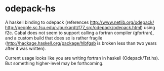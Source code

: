 # odepack-hs
A haskell binding to odepack (references http://www.netlib.org/odepack/
http://people.sc.fsu.edu/~jburkardt/f77_src/odepack/odepack.html) using f2c.
Cabal does not seem to support calling a fortran compiler (gfortran), and a
custom build that does so is rather fragile
(http://hackage.haskell.org/package/hlbfgsb is broken less than two years after
it was written).

Current usage looks like you are writing fortran in haskell (Odepack/Tst.hs).
But something higher-level may be forthcoming.
